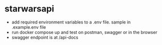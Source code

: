 # starwarsapi

- add required environment variables to a .env file. sample in .example.env file
- run docker compose up and test on postman, swagger or in the browser
- swagger endpoint is at /api-docs
